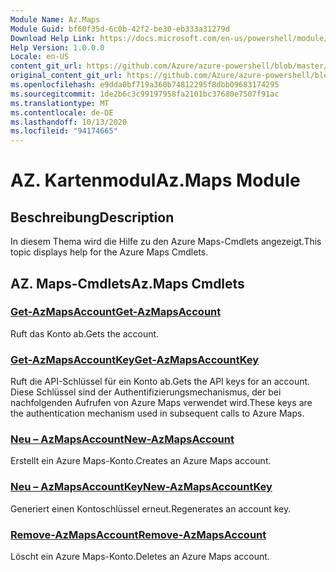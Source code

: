 ```yaml
---
Module Name: Az.Maps
Module Guid: bf60f35d-6c0b-42f2-be30-eb333a31279d
Download Help Link: https://docs.microsoft.com/en-us/powershell/module/az.maps
Help Version: 1.0.0.0
Locale: en-US
content_git_url: https://github.com/Azure/azure-powershell/blob/master/src/Maps/Maps/help/Az.Maps.md
original_content_git_url: https://github.com/Azure/azure-powershell/blob/master/src/Maps/Maps/help/Az.Maps.md
ms.openlocfilehash: e9dda0bf719a360b74812295f8dbb09683174295
ms.sourcegitcommit: 1de2b6c3c99197958fa2101bc37680e7507f91ac
ms.translationtype: MT
ms.contentlocale: de-DE
ms.lasthandoff: 10/13/2020
ms.locfileid: "94174665"
---
```

# <span data-ttu-id="2f73b-101">AZ. Kartenmodul</span><span class="sxs-lookup"><span data-stu-id="2f73b-101">Az.Maps Module</span></span>
## <span data-ttu-id="2f73b-102">Beschreibung</span><span class="sxs-lookup"><span data-stu-id="2f73b-102">Description</span></span>
<span data-ttu-id="2f73b-103">In diesem Thema wird die Hilfe zu den Azure Maps-Cmdlets angezeigt.</span><span class="sxs-lookup"><span data-stu-id="2f73b-103">This topic displays help for the Azure Maps Cmdlets.</span></span>

## <span data-ttu-id="2f73b-104">AZ. Maps-Cmdlets</span><span class="sxs-lookup"><span data-stu-id="2f73b-104">Az.Maps Cmdlets</span></span>
### [<span data-ttu-id="2f73b-105">Get-AzMapsAccount</span><span class="sxs-lookup"><span data-stu-id="2f73b-105">Get-AzMapsAccount</span></span>](Get-AzMapsAccount.md)
<span data-ttu-id="2f73b-106">Ruft das Konto ab.</span><span class="sxs-lookup"><span data-stu-id="2f73b-106">Gets the account.</span></span>

### [<span data-ttu-id="2f73b-107">Get-AzMapsAccountKey</span><span class="sxs-lookup"><span data-stu-id="2f73b-107">Get-AzMapsAccountKey</span></span>](Get-AzMapsAccountKey.md)
<span data-ttu-id="2f73b-108">Ruft die API-Schlüssel für ein Konto ab.</span><span class="sxs-lookup"><span data-stu-id="2f73b-108">Gets the API keys for an account.</span></span>
<span data-ttu-id="2f73b-109">Diese Schlüssel sind der Authentifizierungsmechanismus, der bei nachfolgenden Aufrufen von Azure Maps verwendet wird.</span><span class="sxs-lookup"><span data-stu-id="2f73b-109">These keys are the authentication mechanism used in subsequent calls to Azure Maps.</span></span>

### [<span data-ttu-id="2f73b-110">Neu – AzMapsAccount</span><span class="sxs-lookup"><span data-stu-id="2f73b-110">New-AzMapsAccount</span></span>](New-AzMapsAccount.md)
<span data-ttu-id="2f73b-111">Erstellt ein Azure Maps-Konto.</span><span class="sxs-lookup"><span data-stu-id="2f73b-111">Creates an Azure Maps account.</span></span>

### [<span data-ttu-id="2f73b-112">Neu – AzMapsAccountKey</span><span class="sxs-lookup"><span data-stu-id="2f73b-112">New-AzMapsAccountKey</span></span>](New-AzMapsAccountKey.md)
<span data-ttu-id="2f73b-113">Generiert einen Kontoschlüssel erneut.</span><span class="sxs-lookup"><span data-stu-id="2f73b-113">Regenerates an account key.</span></span>

### [<span data-ttu-id="2f73b-114">Remove-AzMapsAccount</span><span class="sxs-lookup"><span data-stu-id="2f73b-114">Remove-AzMapsAccount</span></span>](Remove-AzMapsAccount.md)
<span data-ttu-id="2f73b-115">Löscht ein Azure Maps-Konto.</span><span class="sxs-lookup"><span data-stu-id="2f73b-115">Deletes an Azure Maps account.</span></span>

